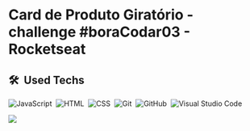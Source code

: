 <h1 align="left">Card de Produto Giratório - challenge #boraCodar03 - Rocketseat</h1>

## 🛠 &nbsp;Used Techs

![JavaScript](https://img.shields.io/badge/-JavaScript-05122A?style=flat&logo=javascript)&nbsp;
![HTML](https://img.shields.io/badge/-HTML-05122A?style=flat&logo=HTML5)&nbsp;
![CSS](https://img.shields.io/badge/-CSS-05122A?style=flat&logo=CSS3&logoColor=1572B6)&nbsp;
![Git](https://img.shields.io/badge/-Git-05122A?style=flat&logo=git)&nbsp;
![GitHub](https://img.shields.io/badge/-GitHub-05122A?style=flat&logo=github)&nbsp;
![Visual Studio Code](https://img.shields.io/badge/-Visual%20Studio%20Code-05122A?style=flat&logo=visual-studio-code&logoColor=007ACC)&nbsp;

<a href="https://pedrosvasconcellos.github.io/Card-de-produto-HTML-CSS-JS-Desafio-02-boraCodar-Rocketseat/" target="_blank"><img src="https://user-images.githubusercontent.com/106352050/215297845-c6e3969f-0aca-4ec3-a1ca-e76ef45f2fa1.jpg"></a>
